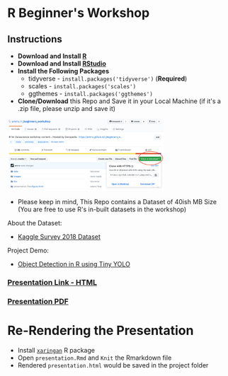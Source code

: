 # R Beginner's Workshop

## Instructions

* **Download and Install [R](https://www.r-project.org/)**
* **Download and Install [RStudio](https://www.rstudio.com/products/rstudio/download/)**
* **Install the Following Packages**
  * tidyverse - `install.packages('tidyverse')` (**Required**)
  * scales - `install.packages('scales')` 
  * ggthemes - `install.packages('ggthemes')` 
* **Clone/Download** this Repo and Save it in your Local Machine (if it's a .zip file, please unzip and save it)

<img src = images/github_repo_download.png width="70%">

* Please keep in mind, This Repo contains a Dataset of 40ish MB Size (You are free to use R's in-built datasets in the workshop)

About the Dataset:

* [Kaggle Survey 2018 Dataset](https://www.kaggle.com/kaggle/kaggle-survey-2018/)

Project Demo:

* [Object Detection in R using Tiny YOLO](https://heartbeat.fritz.ai/object-detection-in-just-3-lines-of-r-code-using-tiny-yolo-b5a16e50e8a0) 


### [Presentation Link - HTML](https://amrrs.github.io/devconf19_workshop/presentation.html)

### [Presentation PDF](https://github.com/amrrs/r_beginners_workshop/blob/master/presentation.pdf)

# Re-Rendering the Presentation

* Install [`xaringan`](https://github.com/yihui/xaringan) R package 
* Open `presentation.Rmd` and `Knit` the Rmarkdown file
* Rendered `presentation.html` would be saved in the project folder

